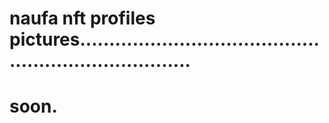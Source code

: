 # naufa nft profiles pictures........................................................................
# soon.
